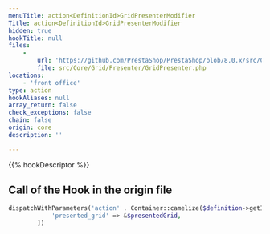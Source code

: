 ```yaml
---
menuTitle: action<DefinitionId>GridPresenterModifier
Title: action<DefinitionId>GridPresenterModifier
hidden: true
hookTitle: null
files:
    -
        url: 'https://github.com/PrestaShop/PrestaShop/blob/8.0.x/src/Core/Grid/Presenter/GridPresenter.php'
        file: src/Core/Grid/Presenter/GridPresenter.php
locations:
    - 'front office'
type: action
hookAliases: null
array_return: false
check_exceptions: false
chain: false
origin: core
description: ''

---
```


{{% hookDescriptor %}}

## Call of the Hook in the origin file

```php
dispatchWithParameters('action' . Container::camelize($definition->getId()) . 'GridPresenterModifier', [
            'presented_grid' => &$presentedGrid,
        ])
```
